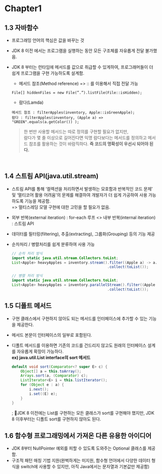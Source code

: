 # Chapter1

  

## 1.3 자바함수

- 프로그래밍 언어의 핵심은 값을 바꾸는 것
- JDK 8 이전 에서는 프로그램을 실행하는 동안 모든 구조체를 자유롭게 전달 불가했음.
- JDK 8 부터는 런타임에 메서드를 값으로 취급할 수 있게하여, 프로그래머들이 더 쉽게 프로그램을 구현 가능하도록 설계함.

    - 메서드 참조(Method reference) => :: 를 이용해서 직접 전달 가능  
    
    ```
    File[] hiddenFiles = new File(”.”).listFile(File::isHidden);
    
    ```
    
      
    
    - 람다(Lamda)  
    
    ```
    메서드 참조 : filterApples(inventory, Apple::isGreenApple);
    람다 : filterApples(inventory, (Apple a) => "GREEN".equals(a.getColor()) );
    ```
    
      
    
    > 한 번만 사용할 메서드는 따로 정의를 구현할 필요가 없지만,  
    > 람다가 몇 줄 이상으로 길어진다면 익명 람다보다는 메서드를 정의하고 메서드 참조를 활용하는 것이 바람직하다. **즉 코드의 명확성이 우선시 되어야 된다.**
    

⁠  

## 1.4 스트림 API(java.util.stream)

- 스트림 API를 통해 ‘컬렉션을 처리하면서 발생하는 모호함과 반복적인 코드 문제’ 및 ‘멀티코어 활용 어려움'의 문제를 해결하여 개발자가 더 쉽게 가공하여 사용 가능하도록 기능을 제공함.  
    \=> 멀티스레딩 모델 구현에 대한 고민을 할 필요가 없음.
- 외부 반복(external iteration) : for-each 루프 <> 내부 반복(internal iteration) : 스트림 API
- 데이터를 필터링(filtering), 추출(extracting), 그룹화(Grouping) 등의 기능 제공
- 순차처리 / 병렬처리를 쉽게 분류하여 사용 가능  
    
    ```java
    // 순차 처리 방식
    import static java.util.stream.Collectors.toList;
    List<Apple> heavyApples = inventory.stream().filter((Apple a) -> a.getWeight() > 120)
                                                .collect(toList());
    
    // 병렬 처리 방식
    import static java.util.stream.Collectors.toList;
    List<Apple> heavyApples = inventory.parallelStream().filter((Apple a) -> a.getWeight() > 120)
                                                .collect(toList());
    
    ```
    
      
    

  

## 1.5 디폴트 메서드

- 구현 클래스에서 구현하지 않아도 되는 메서드를 인터페이스에 추가할 수 있는 기능을 제공한다.
- 메서드 본문이 인터페이스의 일부로 포함된다.
- 디폴트 메서드를 이용하면 기존의 코드를 건드리지 않고도 원래의 인터페이스 설계를 자유롭게 확장이 가능하다.  
    **ex) java.util.List interface의 sort 메서드**  
    
    ```java
    default void sort(Comparator<? super E> c) {
        Object[] a = this.toArray();
        Arrays.sort(a, (Comparator) c);
        ListIterator<E> i = this.listIterator();
        for (Object e : a) {
            i.next();
            i.set((E) e);
        }
    }
    
    ```
    
    ; JDK 8 이전에는 List를 구현하는 모든 클래스가 sort를 구현해야 했지만, JDK 8 이후부터는 디폴트 sort를 구현하지 않아도 된다.
    

  
  

## 1.6 함수형 프로그래밍에서 가져온 다른 유용한 아이디어

- JDK 8부터 NullPointer 예외를 피할 수 있도록 도와주는 Optional<T> 클래스를 제공함.
- 구조적 패턴 매칭 기법 지원(완벅하게는 미지원, 함수형 언어에서 다양한 데이터 형식을 switch에 사용할 수 있지만, 아직 Java에서는 문자열과 기본값만 제공함)